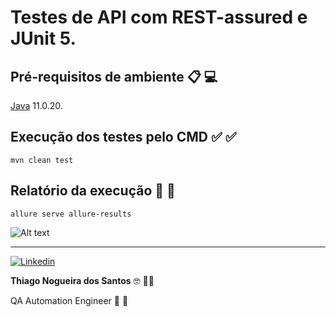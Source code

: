 # Testes de API com REST-assured e JUnit 5.

## Pré-requisitos de ambiente 📋 💻

[Java](https://www.oracle.com/br/java/technologies/downloads/#java11) 11.0.20.

## Execução dos testes pelo CMD ✅ ✅

``` 
mvn clean test
```

## Relatório da execução 📝 📄

```
allure serve allure-results
```

![Alt text](/images/allure.png)

---

<a href="https://www.linkedin.com/in/thinogueiras"><img alt="Linkedin" src="https://img.shields.io/badge/-LinkedIn-blue?style=for-the-badge&logo=Linkedin&logoColor=white"></a>

<strong>Thiago Nogueira dos Santos</strong> 🤓 🫰🏽

QA Automation Engineer 🔎 🐞
